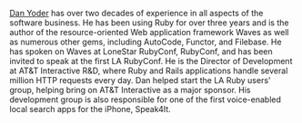 <a href="http://rubywaves.com/">Dan Yoder</a> has over two decades of experience in all aspects of the software business. He has been using Ruby for over three years and is the author of the resource-oriented Web application framework Waves as well as numerous other gems, including AutoCode, Functor, and Filebase. He has spoken on Waves at LoneStar RubyConf, RubyConf, and has been invited to speak at the first LA RubyConf. He is the Director of Development at AT&T Interactive R&D, where Ruby and Rails applications handle several million HTTP requests every day. Dan helped start the LA Ruby users' group, helping bring on AT&T Interactive as a major sponsor. His development group is also responsible for one of the first voice-enabled local search apps for the iPhone, Speak4It.
